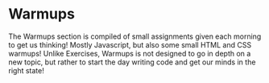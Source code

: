 # Warmups
<p>The Warmups section is compiled of small assignments given each morning to get us thinking! Mostly Javascript, but also some small HTML and CSS warmups! Unlike Exercises, Warmups is not designed to go in depth on a new topic, but rather to start the day writing code and get our minds in the right state!</p>
